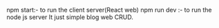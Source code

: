 npm start:- to run the client server(React web)
npm run dev :- to  run the node js server
It just simple blog web CRUD.
